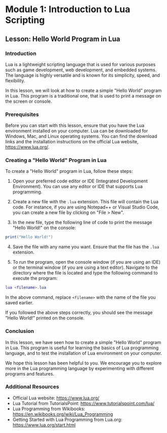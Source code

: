 # Module 1: Introduction to Lua Scripting
## Lesson: Hello World Program in Lua

### Introduction
Lua is a lightweight scripting language that is used for various purposes such as game development, web development, and embedded systems. The language is highly versatile and is known for its simplicity, speed, and flexibility.

In this lesson, we will look at how to create a simple "Hello World" program in Lua. This program is a traditional one, that is used to print a message on the screen or console.

### Prerequisites
Before you can start with this lesson, ensure that you have the Lua environment installed on your computer. Lua can be downloaded for Windows, Mac, and Linux operating systems. You can find the download links and the installation instructions on the official Lua website, https://www.lua.org/.

### Creating a "Hello World" Program in Lua
To create a "Hello World" program in Lua, follow these steps:

1. Open your preferred code editor or IDE (Integrated Development Environment). You can use any editor or IDE that supports Lua programming.

2. Create a new file with the `.lua` extension. This file will contain the Lua code. For instance, if you are using Notepad++ or Visual Studio Code, you can create a new file by clicking on "File > New".

3. In the new file, type the following line of code to print the message "Hello World!" on the console:

```lua
print("Hello World!")
```

4. Save the file with any name you want. Ensure that the file has the `.lua` extension.

5. To run the program, open the console window (if you are using an IDE) or the terminal window (if you are using a text editor). Navigate to the directory where the file is located and type the following command to execute the program:

```lua
lua <filename>.lua
```

In the above command, replace `<filename>` with the name of the file you saved earlier.

If you followed the above steps correctly, you should see the message "Hello World!" printed on the console.

### Conclusion
In this lesson, we have seen how to create a simple "Hello World" program in Lua. This program is useful for learning the basics of Lua programming language, and to test the installation of Lua environment on your computer.

We hope this lesson has been helpful to you. We encourage you to explore more in the Lua programming language by experimenting with different programs and features.

### Additional Resources
- Official Lua website: https://www.lua.org/
- Lua Tutorial from TutorialsPoint: https://www.tutorialspoint.com/lua/
- Lua Programming from Wikibooks: https://en.wikibooks.org/wiki/Lua_Programming
- Getting Started with Lua Programming from Lua.org: https://www.lua.org/start.html